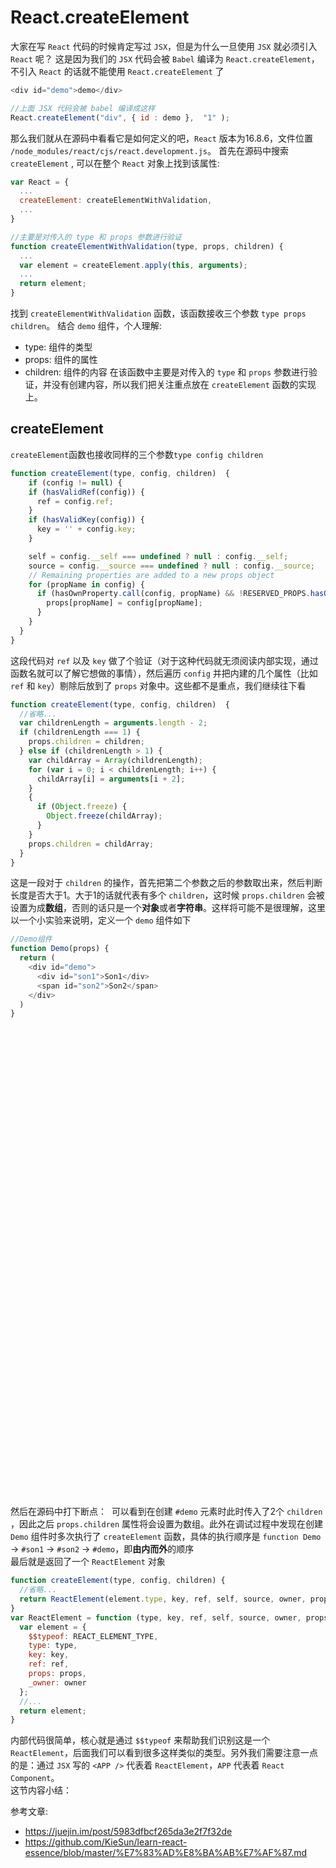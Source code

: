 # React.createElement
大家在写 `React` 代码的时候肯定写过 `JSX`，但是为什么一旦使用 `JSX` 就必须引入 `React` 呢？
这是因为我们的 `JSX` 代码会被 `Babel` 编译为 `React.createElement`，不引入 `React` 的话就不能使用 `React.createElement` 了
```js
<div id="demo">demo</div>

//上面 JSX 代码会被 babel 编译成这样
React.createElement("div", { id : demo },  "1" );
```
那么我们就从在源码中看看它是如何定义的吧，`React` 版本为16.8.6，文件位置 `/node_modules/react/cjs/react.development.js`。 首先在源码中搜索 `createElement` , 可以在整个 `React` 对象上找到该属性:
```js
var React = {
  ...
  createElement: createElementWithValidation,
  ...
}

//主要是对传入的 type 和 props 参数进行验证
function createElementWithValidation(type, props, children) {
  ...
  var element = createElement.apply(this, arguments);
  ...
  return element;
}
```
找到 `createElementWithValidation` 函数，该函数接收三个参数 `type props children`。 结合 `demo` 组件，个人理解:  
* type: 组件的类型
* props: 组件的属性
* children: 组件的内容
在该函数中主要是对传入的 `type` 和 `props` 参数进行验证，并没有创建内容，所以我们把关注重点放在 `createElement` 函数的实现上。

## createElement
`createElement`函数也接收同样的三个参数`type config children`
```js
function createElement(type, config, children)  {
    if (config != null) {
    if (hasValidRef(config)) {
      ref = config.ref;
    }
    if (hasValidKey(config)) {
      key = '' + config.key;
    }

    self = config.__self === undefined ? null : config.__self;
    source = config.__source === undefined ? null : config.__source;
    // Remaining properties are added to a new props object
    for (propName in config) {
      if (hasOwnProperty.call(config, propName) && !RESERVED_PROPS.hasOwnProperty(propName)) {
        props[propName] = config[propName];
      }
    }
  }
}
```
这段代码对 `ref` 以及 `key` 做了个验证（对于这种代码就无须阅读内部实现，通过函数名就可以了解它想做的事情），然后遍历 `config` 并把内建的几个属性（比如 `ref` 和 `key`）剔除后放到了 `props` 对象中。这些都不是重点，我们继续往下看
```js
function createElement(type, config, children)  {
  //省略...
  var childrenLength = arguments.length - 2;
  if (childrenLength === 1) {
    props.children = children;
  } else if (childrenLength > 1) {
    var childArray = Array(childrenLength);
    for (var i = 0; i < childrenLength; i++) {
      childArray[i] = arguments[i + 2];
    }
    {
      if (Object.freeze) {
        Object.freeze(childArray);
      }
    }
    props.children = childArray;
  }
}
```
这是一段对于 `children` 的操作，首先把第二个参数之后的参数取出来，然后判断长度是否大于1。大于1的话就代表有多个 `children`，这时候 `props.children` 会被设置为成**数组**，否则的话只是一个**对象**或者**字符串**。这样将可能不是很理解，这里以一个小实验来说明，定义一个 `demo` 组件如下
```js
//Demo组件
function Demo(props) {
  return (
    <div id="demo">
      <div id="son1">Son1</div>
      <span id="son2">Son2</span>
    </div>
  )
}
```
然后在源码中打下断点：
<img style="height: 20%" :src="$withBase('/react/children.jpg')" />
可以看到在创建 `#demo` 元素时此时传入了2个 `children` ，因此之后 `props.children` 属性将会设置为数组。此外在调试过程中发现在创建 `Demo` 组件时多次执行了 `createElement` 函数，具体的执行顺序是 `function Demo` -> `#son1` ->  `#son2` -> `#demo`，即**由内而外**的顺序  
最后就是返回了一个 `ReactElement` 对象
```js
function createElement(type, config, children) {
  //省略...
  return ReactElement(element.type, key, ref, self, source, owner, props);
}
var ReactElement = function (type, key, ref, self, source, owner, props) {
  var element = {
    $$typeof: REACT_ELEMENT_TYPE,
    type: type,
    key: key,
    ref: ref,
    props: props,
    _owner: owner
  };
  //...
  return element; 
}
```
内部代码很简单，核心就是通过 `$$typeof` 来帮助我们识别这是一个 `ReactElement`，后面我们可以看到很多这样类似的类型。另外我们需要注意一点的是：通过 `JSX` 写的 `<APP />` 代表着 `ReactElement`，`APP` 代表着 `React Component`。  
这节内容小结：
<img  :src="$withBase('/react/create-element.jpg')"> 

参考文章:
* <https://juejin.im/post/5983dfbcf265da3e2f7f32de>
* <https://github.com/KieSun/learn-react-essence/blob/master/%E7%83%AD%E8%BA%AB%E7%AF%87.md>
